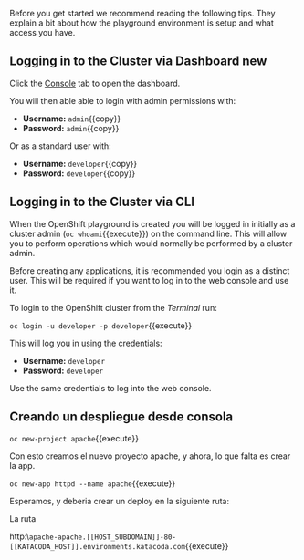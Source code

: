 Before you get started we recommend reading the following tips. They explain
a bit about how the playground environment is setup and what access you have.

## Logging in to the Cluster via Dashboard new

Click the [Console](https://console-openshift-console-[[HOST_SUBDOMAIN]]-443-[[KATACODA_HOST]].environments.katacoda.com) tab to open the dashboard. 

You will then able able to login with admin permissions with:

* **Username:** ``admin``{{copy}}
* **Password:** ``admin``{{copy}}

Or as a standard user with:

* **Username:** ``developer``{{copy}}
* **Password:** ``developer``{{copy}}

## Logging in to the Cluster via CLI

When the OpenShift playground is created you will be logged in initially as
a cluster admin (`oc whoami`{{execute}}) on the command line. This will allow you to perform
operations which would normally be performed by a cluster admin.

Before creating any applications, it is recommended you login as a distinct
user. This will be required if you want to log in to the web console and
use it.

To login to the OpenShift cluster from the _Terminal_ run:

``oc login -u developer -p developer``{{execute}}

This will log you in using the credentials:

* **Username:** ``developer``
* **Password:** ``developer``

Use the same credentials to log into the web console.

## Creando un despliegue desde consola

``oc new-project apache``{{execute}}

Con esto creamos el nuevo proyecto apache, y ahora, lo que falta es crear la app.

``oc new-app httpd --name apache``{{execute}}

Esperamos, y deberia crear un deploy en la siguiente ruta:


La ruta

http:\\`apache-apache.[[HOST_SUBDOMAIN]]-80-[[KATACODA_HOST]].environments.katacoda.com`{{execute}}

